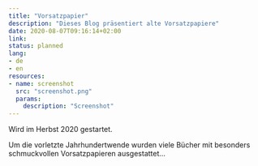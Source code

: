 ```yaml
---
title: "Vorsatzpapier"
description: "Dieses Blog präsentiert alte Vorsatzpapiere"
date: 2020-08-07T09:16:14+02:00
link:
status: planned
lang:
- de
- en
resources:
- name: screenshot
  src: "screenshot.png"
  params:
    description: "Screenshot"
---
```

Wird im Herbst 2020 gestartet.

Um die vorletzte Jahrhundertwende wurden viele Bücher mit besonders schmuckvollen Vorsatzpapieren ausgestattet...
